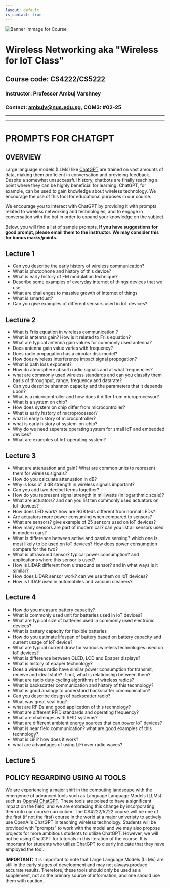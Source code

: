 ```yaml
---
layout: default
is_contact: true
---
```


![Banner Immage for Course](cs4222_banner.png)  

# Wireless Networking aka "Wireless for IoT Class"
## Course code: CS4222/CS5222  
### Instructor: Professor Ambuj Varshney
### Contact: [ambujv@nus.edu.sg](mailto:ambujv@nus.edu.sg), COM3: #02-25     

----
****

# PROMPTS FOR CHATGPT

## OVERVIEW
Large language models (LLMs) like [ChatGPT](https://chat.openai.com/chat) are trained on vast amounts of data, making them proficient in conversation and providing feedback. Despite a somewhat unsuccessful history, chatbots are finally reaching a point where they can be highly beneficial for learning. ChatGPT, for example, can be used to gain knowledge about wireless technology. We encourage the use of this tool for educational purposes in our course.

We encourage you to interact with ChatGPT by providing it with prompts related to wireless networking and technologies, and to engage in conversation with the bot in order to expand your knowledge on the subject.   

Below, you will find a list of sample prompts. **If you have suggestions for good prompt, please email them to the instructor. We may consider this for bonus marks/points.**

## Lecture 1

* Can you describe the early history of wireless communication?
* What is photophone and history of this device?
* What is early history of FM modulation technique?
* Describe some examples of everyday internet of things devices that we use
* What are challenges to massive growth of internet of things
* What is smartdust?
* Can you give examples of different sensors used in IoT devices?

## Lecture 2

* What is Friis equation in wireless communication ?
* What is antenna gain? How is it related to Friis equation?
* What are typical antenna gain values for commonly used antenna?
* Does antenna gain value varies with frequency?
* Does radio propagation  has a circular disk model?
* How does wireless interference impact signal propogation?
* What is path loss exponent?
* How do atmosphere absorb radio signals and at what frequencies?
* what are commonly used wireless standards and can you classify them basis of throughput, range, frequency and datarate?
* Can you describe shannon capacity and the parameters that it depends upon?
* What is a microcontroller and how does it differ from microprocessor?
* What is a system on chip?
* How does system on chip differ from microcontroller?
* What is early history of microprocessor?
* what is early history of microcontroller?
* what is early history of system-on-chip?
* Why do we need seperate operating system for small IoT and embedded devices?
* What are examples of IoT operating system?

## Lecture 3

* What are attenuation and gain? What are common units to represent them for wireless signals?
* How do you calculate attenuation in dB?
* Why is loss of 3 dB strength in wireless signals important?
* Can you add two decibel terms together?
* How do you represent signal strength in milliwatts (in logarithmic scale)?
* What are actuators? and can you list ten commonly used actuators on IoT devices?
* How does LED work? how are RGB leds different from normal LEDs?
* Are actuators more power consuming when compared to sensors?
* What are sensors? give example of 25 sensors used on IoT devices?
* How many sensors are part of modern car? can you list all sensors used in modern cars?
* What is difference between active and passive sensing? which one is most likely to be used on IoT devices? How does power consumption compare for the two?
* What is ultrasound sensor? typical power consumption? and applications where this sensor is used?
* How is LIDAR different from ultrasound sensor? and in what ways is it similar?
* How does LIDAR sensor work? can we use them on IoT devices?
* How is LIDAR used in automobiles and vaccum cleaners?


## Lecture 4

* How do you measure battery capacity?
* What is commonly used unit for batteries used in IoT devices?
* What are typical size of batteries used in commonly used electronic devices?
* What is battery capacity for flexible batteries
* How do you estimate lifespan of battery based on battery capacity and current usage of IoT device?
* What are typical current draw for various wireless technologies used on IoT devices?
* What is difference between OLED, LCD and Epaper displays?
* What is history of epaper technology?
* Does a wireless radio have similar power consumption for transmit, receive and ideal state? if not, what is relationship between them?
* What are radio duty cycling algorithms of wireless radios?
* What is backscatter communication and history of this technology?
* What is good analogy to understand backscatter communication?
* Can you describe design of backscatter radio?
* What was great seal bug?
* what are RFIDs and good application of this technology?
* What are different RFID standards and operating frequency?
* What are challenges with RFID systems?
* What are different ambient energy sources that can power IoT devices?
* What is near field communication? what are good examples of this technology?
* What is LiFi? how does it work?
* what are advantages of using LiFi over radio waves?

## Lecture 5



## POLICY REGARDING USING AI TOOLS

We are experiencing a major shift in the computing landscape with the emergence of advanced tools such as Language Language Models (LLMs) such as [OpenAI ChatGPT](https://chat.openai.com/chat). These tools are poised to have a significant impact on the field, and we are embracing this change by incorporating them into our course curriculum. The CS4222/5222 course will be one of the first (if not the first) course in the world at a major univeristy to actively use OpenAI's ChatGPT in teaching wireless technology. Students will be provided with "prompts" to work with the model and we may also propose projects for more ambitious students to utilize ChatGPT. However, we will not be using ChatGPT for tutorials in this iteration of the course. It is important for students who utilize ChatGPT to clearly indicate that they have employed the tool.

**IMPORTANT:** It is important to note that Large Language Models (LLMs) are still in the early stages of development and may not always produce accurate results. Therefore, these tools should only be used as a supplement, not as the primary source of information, and one should use them with caution.
